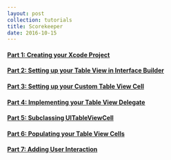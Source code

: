```yaml
---
layout: post
collection: tutorials
title: Scorekeeper
date: 2016-10-15
---
```


#### [Part 1: Creating your Xcode Project](../table-view/part1)

#### [Part 2: Setting up your Table View in Interface Builder](../table-view/part2)

#### [Part 3: Setting up your Custom Table View Cell](../table-view/part3)

#### [Part 4: Implementing your Table View Delegate](../table-view/part4)

#### [Part 5: Subclassing UITableViewCell](../table-view/part5)

#### [Part 6: Populating your Table View Cells](../table-view/part6)

#### [Part 7: Adding User Interaction](../table-view/part7)
